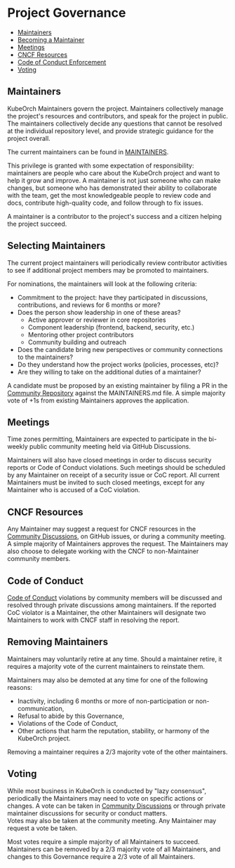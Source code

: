 # Project Governance

- [Maintainers](#maintainers)
- [Becoming a Maintainer](#becoming-a-maintainer)
- [Meetings](#meetings)
- [CNCF Resources](#cncf-resources)
- [Code of Conduct Enforcement](#code-of-conduct)
- [Voting](#voting)

## Maintainers

KubeOrch Maintainers govern the project. Maintainers collectively manage the 
project's resources and contributors, and speak for the project in public. The
maintainers collectively decide any questions that cannot be resolved at the 
individual repository level, and provide strategic guidance for the project
overall.

The current maintainers can be found in [MAINTAINERS](https://github.com/KubeOrch/community/blob/main/MAINTAINERS.md).

This privilege is granted with some expectation of responsibility: maintainers
are people who care about the KubeOrch project and want to help it grow and
improve. A maintainer is not just someone who can make changes, but someone who
has demonstrated their ability to collaborate with the team, get the most
knowledgeable people to review code and docs, contribute high-quality code, and
follow through to fix issues.

A maintainer is a contributor to the project's success and a citizen helping
the project succeed.

## Selecting Maintainers

The current project maintainers will periodically review contributor activities
to see if additional project members may be promoted to maintainers.

For nominations, the maintainers will look at the following criteria:

* Commitment to the project: have they participated in discussions, 
  contributions, and reviews for 6 months or more?
* Does the person show leadership in one of these areas?
  * Active approver or reviewer in core repositories
  * Component leadership (frontend, backend, security, etc.)
  * Mentoring other project contributors
  * Community building and outreach
* Does the candidate bring new perspectives or community connections to the 
  maintainers?
* Do they understand how the project works (policies, processes, etc)?
* Are they willing to take on the additional duties of a maintainer?

A candidate must be proposed by an existing maintainer by filing a PR in the
[Community Repository](https://github.com/KubeOrch/community) against the MAINTAINERS.md file. 
A simple majority vote of +1s from existing Maintainers approves the application.

## Meetings

Time zones permitting, Maintainers are expected to participate in the bi-weekly public
community meeting held via GitHub Discussions.

Maintainers will also have closed meetings in order to discuss security reports
or Code of Conduct violations. Such meetings should be scheduled by any
Maintainer on receipt of a security issue or CoC report. All current Maintainers
must be invited to such closed meetings, except for any Maintainer who is
accused of a CoC violation.

## CNCF Resources

Any Maintainer may suggest a request for CNCF resources in the
[Community Discussions](https://github.com/KubeOrch/community/discussions), 
on GitHub issues, or during a community meeting. A simple majority of Maintainers 
approves the request. The Maintainers may also choose to delegate working with 
the CNCF to non-Maintainer community members.

## Code of Conduct

[Code of Conduct](https://github.com/KubeOrch/.github/blob/main/CODE_OF_CONDUCT.md)
violations by community members will be discussed and resolved through private
discussions among maintainers. If the reported CoC violator is a Maintainer, 
the other Maintainers will designate two Maintainers to work with CNCF staff 
in resolving the report.

## Removing Maintainers

Maintainers may voluntarily retire at any time. Should a maintainer retire, 
it requires a majority vote of the current maintainers to reinstate them.

Maintainers may also be demoted at any time for one of the following reasons:

* Inactivity, including 6 months or more of non-participation or non-communication,
* Refusal to abide by this Governance,
* Violations of the Code of Conduct,
* Other actions that harm the reputation, stability, or harmony of the KubeOrch
  project.

Removing a maintainer requires a 2/3 majority vote of the other maintainers.

## Voting

While most business in KubeOrch is conducted by "lazy consensus", periodically
the Maintainers may need to vote on specific actions or changes.
A vote can be taken in [Community Discussions](https://github.com/KubeOrch/community/discussions)
or through private maintainer discussions for security or conduct matters.  
Votes may also be taken at the community meeting. Any Maintainer may
request a vote be taken.

Most votes require a simple majority of all Maintainers to succeed. Maintainers
can be removed by a 2/3 majority vote of all Maintainers, and changes to this
Governance require a 2/3 vote of all Maintainers.